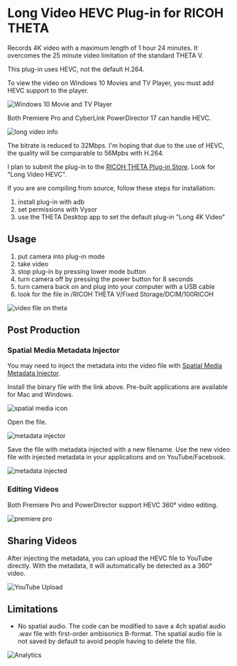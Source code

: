 # Long Video HEVC Plug-in for RICOH THETA

Records 4K video with a maximum length of 1 hour 24 minutes. 
It overcomes the 25 minute video limitation of the standard THETA V.

This plug-in  uses HEVC, not the default H.264.

To view the video on Windows 10 Movies and TV Player, you must
add HEVC support to the player.

![Windows 10 Movie and TV Player](doc/img/hevc-support.jpg)

Both Premiere Pro and CyberLink PowerDirector 17 can handle HEVC.

![long video info](doc/img/long-video-information.png)


The bitrate is reduced to 32Mbps. I'm hoping that due to the use of 
HEVC, the quality will be comparable to 56Mpbs with H.264.

I plan to submit the plug-in to the [RICOH THETA Plug-in Store](https://pluginstore.theta360.com/).
Look for "Long Video HEVC".

If you are are compiling from source, follow these steps for installation:

1. install plug-in with adb
2. set permissions with Vysor
3. use the THETA Desktop app to set the default plug-in "Long 4K Video"

## Usage

1. put camera into plug-in mode
2. take video
3. stop plug-in by pressing lower mode button
4. turn camera off by pressing the power button for 8 seconds
5. turn camera back on and plug into your computer with a USB cable
6. look for the file in /RICOH THETA V/Fixed Storage/DCIM/100RICOH

![video file on theta](doc/img/video-file-on-theta.png)

## Post Production

### Spatial Media Metadata Injector

You may need to inject the metadata into the video file
with [Spatial Media Metadata Injector](https://github.com/google/spatial-media/releases).

Install the binary file with the link above. Pre-built applications are available for Mac and Windows.

![spatial media icon](doc/img/spatial-media-injector.jpg)


Open the file.

![metadata injector](doc/img/metadata-injector.png)

Save the file with metadata injected with a new filename. Use the new video file
with injected metadata in your applications and on YouTube/Facebook.

![metadata injected](doc/img/meta-data-injected.jpg)

### Editing Videos

Both Premiere Pro and PowerDirector support HEVC 360° video editing.


![premiere pro](doc/img/premiere-pro.jpg)


## Sharing Videos

After injecting the metadata, you can upload the HEVC file to YouTube directly. 
With the metadata, it will automatically be detected as a 360° video.

![YouTube Upload](doc/img/youtube.jpg)



## Limitations

* No spatial audio. The code can be modified to save a 4ch spatial audio .wav file with first-order ambisonics B-format. 
The spatial audio file is not saved by default to avoid people having to delete the file.





![Analytics](https://ga-beacon.appspot.com/UA-73311422-5/4k-long-video-plugin)
